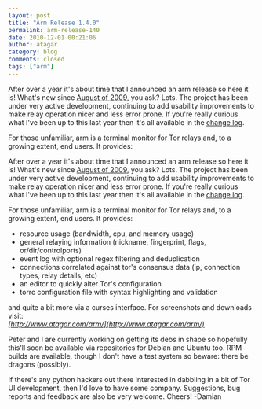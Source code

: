 ```yaml
---
layout: post
title: "Arm Release 1.4.0"
permalink: arm-release-140
date: 2010-12-01 00:21:06
author: atagar
category: blog
comments: closed
tags: ["arm"]
---
```


After over a year it's about time that I announced an arm release so here it is! What's new since [August of 2009](http://archives.seul.org/or/talk/Aug-2009/msg00040.html), you ask? Lots. The project has been under very active development, continuing to add usability improvements to make relay operation nicer and less error prone. If you're really curious what I've been up to this last year then it's all available in the [change log](http://www.atagar.com/arm/log.php).

For those unfamiliar, arm is a terminal monitor for Tor relays and, to a growing extent, end users. It provides:

<!-- more -->

After over a year it's about time that I announced an arm release so here it is! What's new since [August of 2009](http://archives.seul.org/or/talk/Aug-2009/msg00040.html), you ask? Lots. The project has been under very active development, continuing to add usability improvements to make relay operation nicer and less error prone. If you're really curious what I've been up to this last year then it's all available in the [change log](http://www.atagar.com/arm/log.php).

For those unfamiliar, arm is a terminal monitor for Tor relays and, to a growing extent, end users. It provides:

-   resource usage (bandwidth, cpu, and memory usage)
-   general relaying information (nickname, fingerprint, flags, or/dir/controlports)
-   event log with optional regex filtering and deduplication
-   connections correlated against tor's consensus data (ip, connection types, relay details, etc)
-   an editor to quickly alter Tor's configuration
-   torrc configuration file with syntax highlighting and validation

and quite a bit more via a curses interface. For screenshots and downloads visit:  
 *[http://www.atagar.com/arm/](http://www.atagar.com/arm/)*

Peter and I are currently working on getting its debs in shape so hopefully this'll soon be available via repositories for Debian and Ubuntu too. RPM builds are available, though I don't have a test system so beware: there be dragons (possibly).

If there's any python hackers out there interested in dabbling in a bit of Tor UI development, then I'd love to have some company. Suggestions, bug reports and feedback are also be very welcome. Cheers! -Damian

